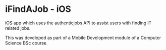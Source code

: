 iFindAJob - iOS
======

iOS app which uses the authenticjobs API to assist users with finding
IT related jobs.

This was developed as part of a Mobile Development module of a Computer Science BSc course.
